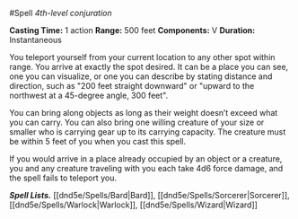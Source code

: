 #Spell
*4th-level conjuration*

**Casting Time:** 1 action
**Range:** 500 feet
**Components:** V
**Duration:** Instantaneous

You teleport yourself from your current location to any other spot within range. You arrive at exactly the spot desired. It can be a place you can see, one you can visualize, or one you can describe by stating distance and direction, such as "200 feet straight downward" or "upward to the northwest at a 45-degree angle, 300 feet".

You can bring along objects as long as their weight doesn’t exceed what you can carry. You can also bring one willing creature of your size or smaller who is carrying gear up to its carrying capacity. The creature must be within 5 feet of you when you cast this spell.

If you would arrive in a place already occupied by an object or a creature, you and any creature traveling with you each take 4d6 force damage, and the spell fails to teleport you.

***Spell Lists.*** [[dnd5e/Spells/Bard\|Bard]], [[dnd5e/Spells/Sorcerer\|Sorcerer]], [[dnd5e/Spells/Warlock\|Warlock]], [[dnd5e/Spells/Wizard\|Wizard]]